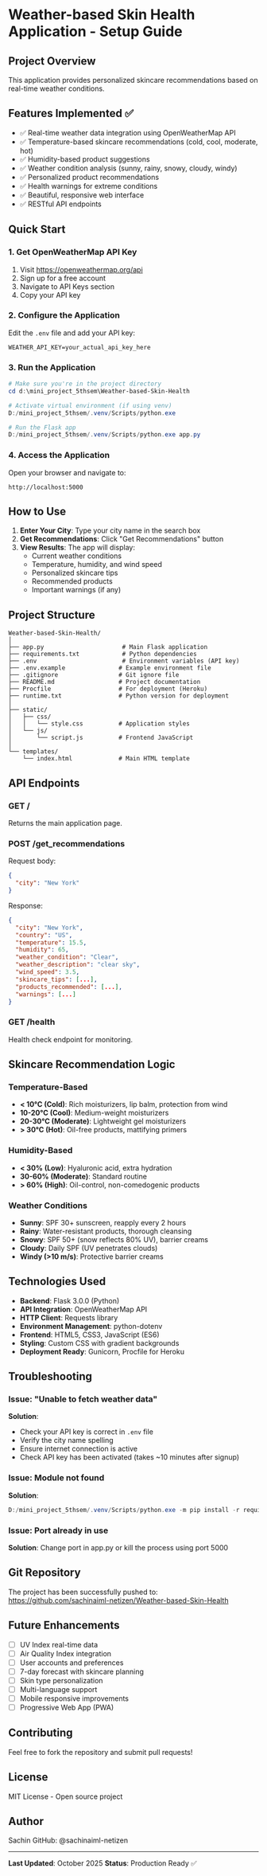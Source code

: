 # Weather-based Skin Health Application - Setup Guide

## Project Overview
This application provides personalized skincare recommendations based on real-time weather conditions.

## Features Implemented ✅
- ✅ Real-time weather data integration using OpenWeatherMap API
- ✅ Temperature-based skincare recommendations (cold, cool, moderate, hot)
- ✅ Humidity-based product suggestions
- ✅ Weather condition analysis (sunny, rainy, snowy, cloudy, windy)
- ✅ Personalized product recommendations
- ✅ Health warnings for extreme conditions
- ✅ Beautiful, responsive web interface
- ✅ RESTful API endpoints

## Quick Start

### 1. Get OpenWeatherMap API Key
1. Visit https://openweathermap.org/api
2. Sign up for a free account
3. Navigate to API Keys section
4. Copy your API key

### 2. Configure the Application
Edit the `.env` file and add your API key:
```
WEATHER_API_KEY=your_actual_api_key_here
```

### 3. Run the Application
```powershell
# Make sure you're in the project directory
cd d:\mini_project_5thsem\Weather-based-Skin-Health

# Activate virtual environment (if using venv)
D:/mini_project_5thsem/.venv/Scripts/python.exe

# Run the Flask app
D:/mini_project_5thsem/.venv/Scripts/python.exe app.py
```

### 4. Access the Application
Open your browser and navigate to:
```
http://localhost:5000
```

## How to Use

1. **Enter Your City**: Type your city name in the search box
2. **Get Recommendations**: Click "Get Recommendations" button
3. **View Results**: The app will display:
   - Current weather conditions
   - Temperature, humidity, and wind speed
   - Personalized skincare tips
   - Recommended products
   - Important warnings (if any)

## Project Structure
```
Weather-based-Skin-Health/
│
├── app.py                      # Main Flask application
├── requirements.txt            # Python dependencies
├── .env                        # Environment variables (API key)
├── .env.example               # Example environment file
├── .gitignore                 # Git ignore file
├── README.md                  # Project documentation
├── Procfile                   # For deployment (Heroku)
├── runtime.txt                # Python version for deployment
│
├── static/
│   ├── css/
│   │   └── style.css          # Application styles
│   └── js/
│       └── script.js          # Frontend JavaScript
│
└── templates/
    └── index.html             # Main HTML template
```

## API Endpoints

### GET /
Returns the main application page.

### POST /get_recommendations
Request body:
```json
{
  "city": "New York"
}
```

Response:
```json
{
  "city": "New York",
  "country": "US",
  "temperature": 15.5,
  "humidity": 65,
  "weather_condition": "Clear",
  "weather_description": "clear sky",
  "wind_speed": 3.5,
  "skincare_tips": [...],
  "products_recommended": [...],
  "warnings": [...]
}
```

### GET /health
Health check endpoint for monitoring.

## Skincare Recommendation Logic

### Temperature-Based
- **< 10°C (Cold)**: Rich moisturizers, lip balm, protection from wind
- **10-20°C (Cool)**: Medium-weight moisturizers
- **20-30°C (Moderate)**: Lightweight gel moisturizers
- **> 30°C (Hot)**: Oil-free products, mattifying primers

### Humidity-Based
- **< 30% (Low)**: Hyaluronic acid, extra hydration
- **30-60% (Moderate)**: Standard routine
- **> 60% (High)**: Oil-control, non-comedogenic products

### Weather Conditions
- **Sunny**: SPF 30+ sunscreen, reapply every 2 hours
- **Rainy**: Water-resistant products, thorough cleansing
- **Snowy**: SPF 50+ (snow reflects 80% UV), barrier creams
- **Cloudy**: Daily SPF (UV penetrates clouds)
- **Windy (>10 m/s)**: Protective barrier creams

## Technologies Used
- **Backend**: Flask 3.0.0 (Python)
- **API Integration**: OpenWeatherMap API
- **HTTP Client**: Requests library
- **Environment Management**: python-dotenv
- **Frontend**: HTML5, CSS3, JavaScript (ES6)
- **Styling**: Custom CSS with gradient backgrounds
- **Deployment Ready**: Gunicorn, Procfile for Heroku

## Troubleshooting

### Issue: "Unable to fetch weather data"
**Solution**: 
- Check your API key is correct in `.env` file
- Verify the city name spelling
- Ensure internet connection is active
- Check API key has been activated (takes ~10 minutes after signup)

### Issue: Module not found
**Solution**:
```powershell
D:/mini_project_5thsem/.venv/Scripts/python.exe -m pip install -r requirements.txt
```

### Issue: Port already in use
**Solution**: Change port in app.py or kill the process using port 5000

## Git Repository
The project has been successfully pushed to:
https://github.com/sachinaiml-netizen/Weather-based-Skin-Health

## Future Enhancements
- [ ] UV Index real-time data
- [ ] Air Quality Index integration
- [ ] User accounts and preferences
- [ ] 7-day forecast with skincare planning
- [ ] Skin type personalization
- [ ] Multi-language support
- [ ] Mobile responsive improvements
- [ ] Progressive Web App (PWA)

## Contributing
Feel free to fork the repository and submit pull requests!

## License
MIT License - Open source project

## Author
Sachin
GitHub: @sachinaiml-netizen

---
**Last Updated**: October 2025
**Status**: Production Ready ✅
